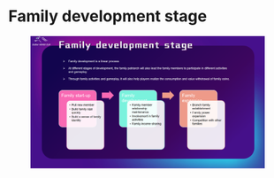 # Family development stage

<figure><img src="../../.gitbook/assets/page19.png" alt=""><figcaption></figcaption></figure>
